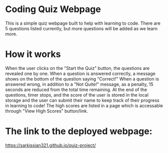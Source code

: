 # Coding Quiz Webpage
This is a simple quiz webpage built to help with learning to code. 
There are 5 questions listed currently, but more questions will be added as we learn more.

# How it works
When the user clicks on the "Start the Quiz" button, the questions are revealed one by one.
When a question is answered correctly, a message shows on the bottom of the question saying "Correct!"
When a question is answered wrong, in addition to a "Not Quite!" message, as a penalty, 15 seconds are reduced from the total time remaining. 
At the end of the questions, timer stops, and the score of the user is stored in the local storage and the user can submit their name to keep track of their progress in learning to code!
The high scores are listed in a page which is accessable through "View High Scores" button/link.


# The link to the deployed webpage:

https://sarkissian321.github.io/quiz-project/


